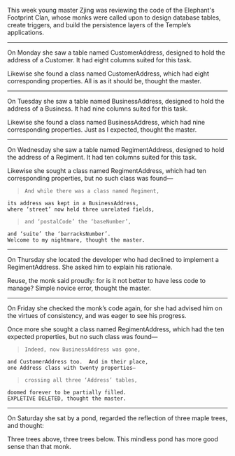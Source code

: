This week young master Zjing was reviewing the code of the Elephant's Footprint Clan, whose monks were called upon to design database tables, create triggers, and build the persistence layers of the Temple’s applications.

----------

On Monday she saw a table named CustomerAddress,  designed to hold the address of a Customer.  It had eight columns suited for this task.

Likewise she found a class named CustomerAddress,  which had eight corresponding properties.  All is as it should be, thought the master.

----------

On Tuesday she saw a table named BusinessAddress,   designed to hold the address of a Business.  It had nine columns suited for this task.

Likewise she found a class named BusinessAddress,  which had nine corresponding properties.  Just as I expected, thought the master.

----------

On Wednesday she saw a table named RegimentAddress,  designed to hold the address of a Regiment.  It had ten columns suited for this task.

Likewise she sought a class named RegimentAddress,  which had ten corresponding properties,  but no such class was found—

>     And while there was a class named Regiment, 
    its address was kept in a BusinessAddress, 
    where ‘street’ now held three unrelated fields, 

>     and ‘postalCode’ the ‘baseNumber’, 
    and ‘suite’ the ‘barracksNumber’. 
    Welcome to my nightmare, thought the master.

----------

On Thursday she located the developer  who had declined to implement a RegimentAddress.  She asked him to explain his rationale.

Reuse, the monk said proudly:  for is it not better to have less code to manage?  Simple novice error, thought the master.

----------

On Friday she checked the monk’s code again,  for she had advised him on the virtues of consistency,  and was eager to see his progress.

Once more she sought a class named RegimentAddress,  which had the ten expected properties,  but no such class was found—

>     Indeed, now BusinessAddress was gone, 
    and CustomerAddress too.  And in their place, 
    one Address class with twenty properties—

>     crossing all three ‘Address’ tables, 
    doomed forever to be partially filled. 
    EXPLETIVE DELETED, thought the master.

----------

On Saturday she sat by a pond,  regarded the reflection of three maple trees,  and thought:

Three trees above, three trees below.  This mindless pond  has more good sense than that monk. 
